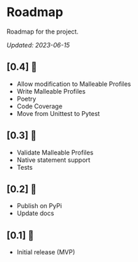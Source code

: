 # Roadmap
Roadmap for the project.

*Updated: 2023-06-15*

## [0.4] :construction:
* Allow modification to Malleable Profiles
* Write Malleable Profiles
* Poetry
* Code Coverage
* Move from Unittest to Pytest

## [0.3] :rocket:
* Validate Malleable Profiles
* Native statement support
* Tests

## [0.2] :rocket:
* Publish on PyPi
* Update docs

## [0.1] :rocket:
* Initial release (MVP)
